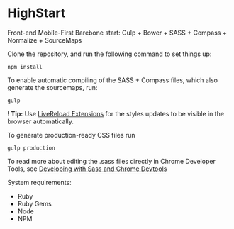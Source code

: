 HighStart
=========

Front-end Mobile-First Barebone start: Gulp + Bower + SASS + Compass + Normalize + SourceMaps

Clone the repository, and run the following command to set things up:

`npm install`

To enable automatic compiling of the SASS + Compass files, which also generate the sourcemaps, run:

`gulp`

**! Tip:** Use [LiveReload Extensions](http://feedback.livereload.com/knowledgebase/articles/86242-how-do-i-install-and-use-the-browser-extensions) for the styles updates to be visible in the browser automatically.

To generate production-ready CSS files run

`gulp production`

To read more about editing the .sass files directly in Chrome Developer Tools, see
[Developing with Sass and Chrome Devtools](http://code.tutsplus.com/tutorials/developing-with-sass-and-chrome-devtools--net-32805)

System requirements:

* Ruby
* Ruby Gems
* Node
* NPM
